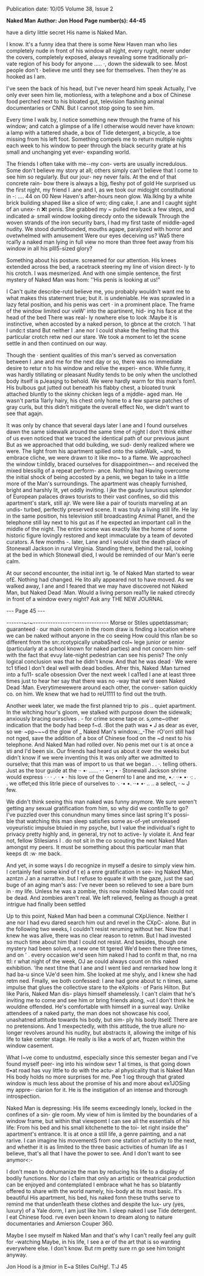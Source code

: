 Publication date: 10/05
Volume 38, Issue 2

**Naked Man**
**Author: Jon Hood**
**Page number(s): 44-45**

have a dirty little secret His name is 
Naked Man. 

I know. It's a funny idea that there is 
some New Haven man who lies completely 
nude in front of his window all njght, every 
rught, never under the covers, completely 
exposed, always revealing some traditionally pri-
vate region of his body for anyone 
..... ·, 
down the sidewalk to see. Most people don't · 
believe me until they see for themselves. Then 
they're as hooked as I am. 

I've seen the back of his head, but I've never 
heard him speak Actually, I've only ever seen 
him lie, motionless, with a telephone and a box 
of Chinese food perched next to his bloated 
gut, television flashing animal documentaries or 
CNN. But I cannot stop going to see him. 

Every time I walk by, I notice something 
new through the frame of his window; and 
catch a glimpse of a life I otherwise would 
never have known: a lamp with a tattered shade, 
a box of Tide detergent, a bicycle, a toe missing 
from his left foot. Something compels 
me to return multiple nights each week to 
his window to peer through the black security 
grate at his small and unchanging yet ever-
expanding world. 

The friends I often take with me--my con-
verts 
are usually incredulous. Some don't 
believe my story at all; others simply can't believe 
that I come to see him so regularly. But our jour-
ney never fails. At the end of that concrete rain-
bow there is always a bjg, fleshy pot of gold 
He surprised us the first njght, my friend I .ane 
and I, as we took our midojght constitutional in 
-: .... 
44 
on 
00 
New Haven's after-hours neon glow. Wa.Iklng by 
a white brick building shaped like a slice of wro; 
ding cake, I .ane and I caught sjght of an unex-
n :x:t penis. She grabbed my ~ 
pulled me 
back a few steps, and indicated a· small window 
looking direcdy onto the sidewalk Through the 
woven strands of the iron security bars, I had my 
first taste of middle-aged nudity. We stood 
dumbfounded, mouths agape, paralyzed with 
horror and ovetwhelmed with amusement Were 
our eyes deceiving us? Wa5 there rcal1y a naked 
man lying in full view no more than three feet 
away from his window in all his plll5-sized glory? 

Something about his posture. screamed for 
our attention. His knees extended across the 
bed, a racetrack steering my line of vision direct-
ly to his crotch. I was mesmerized. And with 
one simple sentence, the first mystery of Naked 
Man was hom: ''His penis is looking at us!" 

I Can't quite describe-rutd believe me, you 
probably wouldn't want me to 
what makes this 
staternent true; but it. is undeniable. He was 
sprawled in a lazy fetal position, and his penis was 
cert · 
in a prominent place. The frame of the 
window limited our vieW' into the apartinent, hid-
ing his face at the head of the bed There was real-
ly nowhere else to look :Maybe it is instinctive, 
when accosted by a naked person, to gbnce at the 
crotch. 'I hat I undc:t stand But neither I .ane nor I 
could shake the feeling that this particular crotch 
retw ned our stare. We took a moment to let the 
scene settle in and then continued on our way. 

Though the 
· 
sentient qualities of this 
man's 
served as conversation between 
I .ane and me for the next day or so, there was no 
immediate desire to 
retur n to his window 
and relive the experi-
ence. While funny, it 
was hardly titillating 
or pleasant Nudity 
tends to be 
only 
when 
the 
unclothed body itself 
is pJeasjng to behold. 
We 
were 
hardly 
warm for this man's 
fom1. His bulbous 
gut 
jutted 
out 
beneath his flabby chest, a bloated trunk attached 
bluntly to the skinny chicken legs of a mjddle-
aged man. He wasn't partia 1larly hairy, his chest 
only home to a few sparse patches of gray curls, 
but this didn't mitigate the overall effect No, we 
didn't want to see that agajn. 

It was only by chance that several days later 
I ane and I found ourselves 
dawn the 
same sidewalk around the same time of njght I 
don't think either of us even noticed that we 
traced the identical path of our previous jaunt 
But as we approached that odd buikding, we sud-
denly realized where we were. The light from his 
apartment spilled onto the sideWalk, ~and, to 
embrace cliche, we were drawn to it like mo~ to 
a flame. We approachecl the window t:inlldly, 
braced ourselves for disappointmen~- and 
received the mixed blessillg of a repeat perform-
ance. Nothing had 
Having overcome the initial shock of 
being accosted by a penis, we began to take 
in a little more of the Man's surroundings. 
The apartment was cheaply furnished, bright 
and harshly lit, yet oddly inviting. I jke the 
gaudy luxurious splendor of European 
palaces draws tourists to their vast confines, 
so did this apartment's stark, still ajr. We were 
like a pair of tourists marveling at an undis-
turbed, perfectly preserved scene. It was truly 
a living still life. He lay in the same position, 
his television still broadcasting Animal 
Planet, and the telephone still lay next to his 
gut as if he expected an important call in the 
middle of the night. The entire scene was 
exactly like the home of some historic figure 
lovingly restored and kept immaculate by a 
team of devoted curators. A few months 
-. 
later, Lane and I would visit the death place 
of Stonewall Jackson in rural Virginia. 
Standing there, behind the rail, looking at the 
bed in which Stonewall died, I would be 
reminded of our Man's eerie calm. 

At our second encounter, the initial inrt ig. 1e of 
Naked Man started to wear of£. Nothing had 
changed. He lito ally appeared not to have moved. 
As we walked away, I ane and I feared that we may 
have discovered not Naked Man, but Naked 
Dead :Man. Would a living person rea11y lie naked 
ctirecdy in front of a window every night? Ask any 
THE NEW JOURNAL 

--- Page 45 ---

-------~-~---------------···--------------
Morse or Stiles uppetdassman; guaranteed · 
our main concern in the room draw is finding a 
location where we can be naked without anyone 
in the co 
seeing How could this n1an be so 
different from the sn:.rcotypically unabaShed col~ 
lege junior or senior (particularly at a school 
known for naked parties) and not concern him-
self with the fact that evuy late-night pedestrian 
can see his penis? The only logical conclusion was 
that he didn't know. And that he was dead 
· We were tc1 tified I don't deal well with dead 
bodies. Afrer this, Naked :Man turned into a fu11-
sca1e obsession Over the next week I ca11ed I ane 
at least three times just to hear her say that there 
was no -way that we'd seen Naked Dead :Man. 
Everytimewewere around each other, the conver-
sation quickly co. 
on him. We knew that we 
had to reU1111 to find out the truth. 

Another week later, we made the first 
planned trip to .pis .. quiet apartment. In the 
witching hour's gloom, we stalked with purpose 
down the sidewalk; anxiously bracing oursclves 
. -
for crime scene tape or. s,ome~other indication 
that the body had beep f~d. :Bot the path was 
• J 
as dear as ever, so we· ~pp~~~d the glow of _ 
Naked Man's window.:_-The· rO'orri still had not 
nged, save the addition of a box of Chinese 
food on the ~d next to his telephone. And 
Naked Man had rolled over. No penis met our 
t is at once a sti 
and I'd been six. 
Our friends had heard us 
about 
it over the weeks but didn't know if we 
were inventing this 
It was only 
after we admitted to ourselve; that this 
man was of import to us that we began . 
. ·. 
telling others. Just as the tour guide at the ·· •· ...... · · •· ; • · 
Stonewall Jackson shrine would express · · · .· · • · 
his love of the Genernl to I ane and me, •.· ··• •· 
·: . . 
we offet;ed this litrle piece of ourselves to ·. ·• •. ··• •· .. 
.. 
a select, · 
~ J 
few. 

We didn't think seeing this man 
naked was funny anymore. We sure 
weren't getting any sexual gratification 
from him, so why did we contin11e to 
go? I've puzzled over this conundnun 
many times since last spring It's possi-
ble that watching this man sleep satisfies 
some as-of-yet unreleased voyeuristic 
impulse btuied in my psyche, but I value 
the individual's right to privacy pretty 
highly and, in general, try not to active-
ly violate it. And fear not, fellow Stilesians 
I . 
do not sit in the co 
scouting the 
next Naked Man amongst my peers. It must be 
something about this particular man that keeps 
dt :w· 
me back. 

And yet, in some ways I do recognize in 
myself a desire to simply view him. I certainly 
feel some kind of 
t e) a 
enre gratification in see-
ing Naked Man, 
azntzn J an a narrattve. 
but I refuse to 
equate it with the 
gaze, just the sad buge of an aging man's ass: 
I've never been so relieved to see a bare bum in · 
my life. Unless he was a zombie, this now 
mobile Naked Man could not be dead. And 
zombies aren't real. We left relieved, feeling as 
though a great intrigue had finally been settled 

Up to this point, Naked Man had been a 
communal CXpUience. Neither I ane nor I had 
evu dared search him out and revel in the CXpC-
alone. But in the following two weeks, I 
couldn't resist reruming without her. Now that I 
knew he was alive, there was no clear reason to 
retnm. But I had invested so much time 
about him that I could not resist. And besides, 
though one mystery had been solved, a new one 
tit tgered We'd been there three times, and on 
' . 
every occasion we'd seen him naked I had to 
confit m that, no rna ttl: r what night of the week, 
OJ ae could always count on this naked exhibition. 
'Ihe next titne that I ane and I went 
lied 
and rernarked how long it had 
ba-u since VJe'd seen him. She looked at me 
shyly, and I knew she had retm ned. Fmally, we 
both confessed: I ane had gone about tc n times, 
same impulse that 
glues the collective stare to the eXploits · of 
Paris Hilton. But like Paris, Naked Man dis-
plays himself shamelessly. I can't claim that 
he's inviting me to come and see him or bring 
friends along, ~ut I don't think he wouldne 
offended. He's comfortable with himself in a 
surreal way. Unlike attendees of a naked party, 
the man does not showcase his cool, 
unashatned attitude towards his body, but sim-
ply his body itsel£ There are no pretensions. 
And 1 mexpectedly, with this attitude, the true 
allure no· longer revolves around his nudity, 
but abstracts it, allowing the imitge of his life 
to take center stage. He really is like a work of 
art, frozen within the window casement. 

What I~ve come to undustmd, especially since 
this semester began and I've found myself peer-
ing into his window sevr 1 al times, is that going 
down tl•at road has vuy little to do with the actu-
al physicality that is Naked Man His body holds 
no more surprises for me. Pee 1 iog through that 
grated window is much less about the promise of 
his 
and more about ex1JOSing my appre-· 
ciarion for it. He is the instigation of an intense 
and thorough introspection. 

Naked Man is depressing: His life seems 
exceedingly lonely, locked in the confines of a sin-
gle room. My view of him is limited by the 
boundaries of a window frame, but within that 
viewpomt I can see all the essentials of his life: 
From his bed and his small kitchenette to the toi-
let right inside the" apartment's entrance. It is at 
once a still life, a genre painting, and a nat rarive. I 
can imagine his movementS from one station of 
activity to the next, and whether it is as limited to 
the three basic activities of human life as I believe, 
that's all that I have the power to see. And I don't 
want to see anymor<:-

I don't mean to dehumanize the man by 
reducing his life to a display of bodily functions. 
Nor do I c1aim that only an artistic or theatrical 
production can be enjoyed and contemplated I 
embrace what he has so blatantly offered to share 
with the world 
namely, his-body at its most 
basic. It's beautiful His apartment, his bed, his 
naked fonn 
these truths serve to remind me 
that unden1eath these clothes and despite the lux-
ury (yes, luxury) of a Yale dorm, I am just like 
him. I sleep naked I use Tide detergent. I eat 
Chinese food. rve even been known to dream 
along to nature documentaries and Amierson 
Couper 360. 

Maybe I see myself m Naked Man and that's 
why I can't really feel any guilt for -watching 
Maybe, in his life, I see a 
er of the art that 
is so wanting everywhere else. I don't know. But 
rm pretty sure rn go see him tonight anyway. 

Jon Hood is a jtmior in E~a Stiles Co/Hg!. 
T\:J 
45
